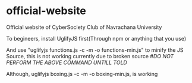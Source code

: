 # official-website
Official website of CyberSociety Club of Navrachana University

To begineers, install UglifyJS first(Through npm or anything that you use)

And use "uglifyjs functions.js -c -m -o functions-min.js" to minify the JS Source, this is not working currently due to broken source
#*DO NOT PERFORM THE ABOVE COMMAND UNTILL TOLD*


Although, uglifyjs boxing.js -c -m -o boxing-min.js, is working
